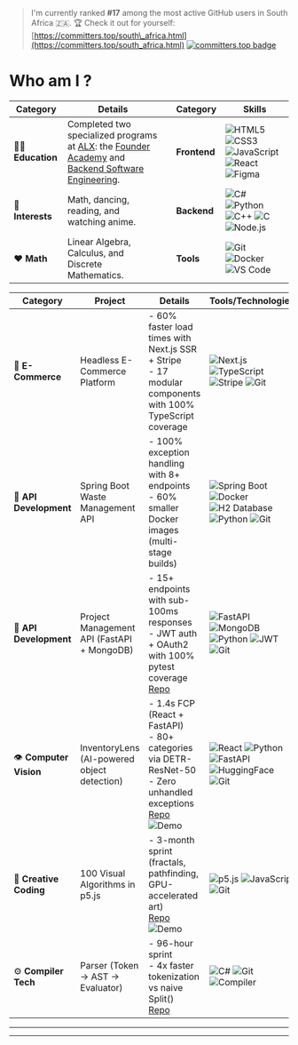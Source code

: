 
> I'm currently ranked **#17** among the most active GitHub users in South Africa 🇿🇦.
> 🏆 Check it out for yourself: [https://committers.top/south\_africa.html](https://committers.top/south_africa.html)
[![committers.top badge](https://user-badge.committers.top/south_africa/KamoEllen.svg)](https://user-badge.committers.top/south_africa/KamoEllen)


# Who am I ?
| **Category**       | **Details**                                                                 |     | **Category**       | **Skills**                                                                 |
|--------------------|-----------------------------------------------------------------------------|-----|--------------------|-----------------------------------------------------------------------------|
| 👩🏿 **Education**  | Completed two specialized programs at [ALX](https://www.alxafrica.com/): the [Founder Academy](Founder%20Academy.png) and [Backend Software Engineering](Short%20Specializations.png).                            |     | **Frontend**       | ![HTML5](https://img.shields.io/badge/HTML5-E34F26?style=flat&logo=html5&logoColor=white) ![CSS3](https://img.shields.io/badge/CSS3-1572B6?style=flat&logo=css3&logoColor=white) ![JavaScript](https://img.shields.io/badge/JavaScript-F7DF1E?style=flat&logo=javascript&logoColor=black) ![React](https://img.shields.io/badge/React-61DAFB?style=flat&logo=react&logoColor=black) ![Figma](https://img.shields.io/badge/Figma-F24E1E?style=flat&logo=figma&logoColor=white) |
| 🌱 **Interests**   | Math, dancing, reading, and watching anime.                                |     | **Backend**        | ![C#](https://img.shields.io/badge/C%23-239120?style=flat&logo=c-sharp&logoColor=white)  ![Python](https://img.shields.io/badge/Python-3776AB?style=flat&logo=python&logoColor=white) ![C++](https://img.shields.io/badge/C%2B%2B-00599C?style=flat&logo=c%2B%2B&logoColor=white) ![C](https://img.shields.io/badge/C-A8B9CC?style=flat&logo=c&logoColor=black) ![Node.js](https://img.shields.io/badge/Node.js-339933?style=flat&logo=nodedotjs&logoColor=white) |
| ❤️ **Math**        | Linear Algebra, Calculus, and Discrete Mathematics.                        |     | **Tools**          | ![Git](https://img.shields.io/badge/Git-F05032?style=flat&logo=git&logoColor=white) ![Docker](https://img.shields.io/badge/Docker-2496ED?style=flat&logo=docker&logoColor=white) ![VS Code](https://img.shields.io/badge/VS%20Code-007ACC?style=flat&logo=visual-studio-code&logoColor=white) |


<!--
# Some of my projects

| **Category**            | **Project**                                                                 | **Details**                                                                 | **Tools/Technologies**                                                                 |
|-------------------------|-----------------------------------------------------------------------------|-----------------------------------------------------------------------------|---------------------------------------------------------------------------------------|
| 🛒 **E-Commerce**       | Headless E-Commerce Platform                                               | - 60% faster load times with Next.js SSR + Stripe<br>- 17 modular components with 100% TypeScript coverage | ![Next.js](https://img.shields.io/badge/Next.js-000000?style=flat&logo=nextdotjs&logoColor=white) ![TypeScript](https://img.shields.io/badge/TypeScript-3178C6?style=flat&logo=typescript&logoColor=white) ![Stripe](https://img.shields.io/badge/Stripe-008CDD?style=flat&logo=stripe&logoColor=white) ![Git](https://img.shields.io/badge/Git-F05032?style=for-the-badge&logo=git&logoColor=white)
|
| 🚀 **API Development**  | Spring Boot Waste Management API                                            | - 100% exception handling with 8+ endpoints<br>- 60% smaller Docker images (multi-stage builds) | ![Spring Boot](https://img.shields.io/badge/Spring_Boot-6DB33F?style=flat&logo=springboot&logoColor=white) ![Docker](https://img.shields.io/badge/Docker-2496ED?style=flat&logo=docker&logoColor=white) ![H2 Database](https://img.shields.io/badge/H2_Database-5C9BB7?style=for-the-badge&logo=h2&logoColor=white) ![Git](https://img.shields.io/badge/Git-F05032?style=for-the-badge&logo=git&logoColor=white)
 ![Python](https://img.shields.io/badge/Python-3776AB?style=for-the-badge&logo=python&logoColor=white)|
| 🚀 **API Development**  | Project Management API (FastAPI + MongoDB)                                  | - 15+ endpoints with sub-100ms responses<br>- JWT auth + OAuth2 with 100% pytest coverage<br>[Repo](https://github.com/KamoEllen/project-management-api-v2) | ![FastAPI](https://img.shields.io/badge/FastAPI-009688?style=flat&logo=fastapi&logoColor=white) ![MongoDB](https://img.shields.io/badge/MongoDB-47A248?style=flat&logo=mongodb&logoColor=white) ![Python](https://img.shields.io/badge/Python-3776AB?style=for-the-badge&logo=python&logoColor=white) ![Git](https://img.shields.io/badge/Git-F05032?style=for-the-badge&logo=git&logoColor=white)
 ![JWT](https://img.shields.io/badge/JWT-000000?style=flat&logo=jsonwebtokens&logoColor=white) |
| 👁️ **Computer Vision** | InventoryLens (AI-powered object detection)                                 | - 1.4s FCP (React + FastAPI)<br>- 80+ categories via DETR-ResNet-50<br>- Zero unhandled exceptions<br>[Repo](https://github.com/KamoEllen/InventoryLens-Demo) ![Demo](https://github.com/KamoEllen/KamoEllen/raw/main/inventory.gif) | ![React](https://img.shields.io/badge/React-61DAFB?style=flat&logo=react&logoColor=black)  ![Python](https://img.shields.io/badge/Python-3776AB?style=for-the-badge&logo=python&logoColor=white) ![FastAPI](https://img.shields.io/badge/FastAPI-009688?style=flat&logo=fastapi&logoColor=white)  ![Git](https://img.shields.io/badge/Git-F05032?style=for-the-badge&logo=git&logoColor=white)
 ![HuggingFace](https://img.shields.io/badge/HuggingFace-FFD21E?style=flat&logo=huggingface&logoColor=black) |
| 🎨 **Creative Coding**  | 100 Visual Algorithms in p5.js                                              | - 3-month sprint (fractals, pathfinding, GPU-accelerated art)<br>[Repo](https://github.com/KamoEllen/P5Js-Challenge) ![Demo](https://github.com/KamoEllen/KamoEllen/raw/main/cube%20wave.gif) | ![p5.js](https://img.shields.io/badge/p5.js-ED225D?style=flat&logo=p5dotjs&logoColor=white) ![JavaScript](https://img.shields.io/badge/JavaScript-F7DF1E?style=flat&logo=javascript&logoColor=black) ![Git](https://img.shields.io/badge/Git-F05032?style=for-the-badge&logo=git&logoColor=white)
|
| ⚙️ **Compiler Tech**   | Parser (Token → AST → Evaluator)                                            | - 96-hour sprint<br>- 4x faster tokenization vs naive Split()<br>[Repo](https://github.com/KamoEllen/Parser-AST-Calculator) | ![C#](https://img.shields.io/badge/C%23-239120?style=for-the-badge&logo=c-sharp&logoColor=white) ![Git](https://img.shields.io/badge/Git-F05032?style=for-the-badge&logo=git&logoColor=white)
 ![Compiler](https://img.shields.io/badge/Compiler-FF6600?style=flat&logo=compiler&logoColor=white) |
-->

| **Category**            | **Project**                                                                 | **Details**                                                                 | **Tools/Technologies**                                                                 |
|-------------------------|-----------------------------------------------------------------------------|-----------------------------------------------------------------------------|---------------------------------------------------------------------------------------|
| 🛒 **E-Commerce**       | Headless E-Commerce Platform                                               | - 60% faster load times with Next.js SSR + Stripe<br>- 17 modular components with 100% TypeScript coverage | ![Next.js](https://img.shields.io/badge/Next.js-000000?style=flat&logo=nextdotjs&logoColor=white) ![TypeScript](https://img.shields.io/badge/TypeScript-3178C6?style=flat&logo=typescript&logoColor=white) ![Stripe](https://img.shields.io/badge/Stripe-008CDD?style=flat&logo=stripe&logoColor=white) ![Git](https://img.shields.io/badge/Git-F05032?style=flat&logo=git&logoColor=white) |
| 🚀 **API Development**  | Spring Boot Waste Management API                                            | - 100% exception handling with 8+ endpoints<br>- 60% smaller Docker images (multi-stage builds) | ![Spring Boot](https://img.shields.io/badge/Spring_Boot-6DB33F?style=flat&logo=springboot&logoColor=white) ![Docker](https://img.shields.io/badge/Docker-2496ED?style=flat&logo=docker&logoColor=white) ![H2 Database](https://img.shields.io/badge/H2_Database-5C9BB7?style=flat&logo=h2&logoColor=white) ![Python](https://img.shields.io/badge/Python-3776AB?style=flat&logo=python&logoColor=white) ![Git](https://img.shields.io/badge/Git-F05032?style=flat&logo=git&logoColor=white) |
| 🚀 **API Development**  | Project Management API (FastAPI + MongoDB)                                  | - 15+ endpoints with sub-100ms responses<br>- JWT auth + OAuth2 with 100% pytest coverage<br>[Repo](https://github.com/KamoEllen/project-management-api-v2) | ![FastAPI](https://img.shields.io/badge/FastAPI-009688?style=flat&logo=fastapi&logoColor=white) ![MongoDB](https://img.shields.io/badge/MongoDB-47A248?style=flat&logo=mongodb&logoColor=white) ![Python](https://img.shields.io/badge/Python-3776AB?style=flat&logo=python&logoColor=white) ![JWT](https://img.shields.io/badge/JWT-000000?style=flat&logo=jsonwebtokens&logoColor=white) ![Git](https://img.shields.io/badge/Git-F05032?style=flat&logo=git&logoColor=white) |
| 👁️ **Computer Vision** | InventoryLens (AI-powered object detection)                                 | - 1.4s FCP (React + FastAPI)<br>- 80+ categories via DETR-ResNet-50<br>- Zero unhandled exceptions<br>[Repo](https://github.com/KamoEllen/InventoryLens-Demo) ![Demo](https://github.com/KamoEllen/KamoEllen/raw/main/inventory.gif) | ![React](https://img.shields.io/badge/React-61DAFB?style=flat&logo=react&logoColor=black) ![Python](https://img.shields.io/badge/Python-3776AB?style=flat&logo=python&logoColor=white) ![FastAPI](https://img.shields.io/badge/FastAPI-009688?style=flat&logo=fastapi&logoColor=white) ![HuggingFace](https://img.shields.io/badge/HuggingFace-FFD21E?style=flat&logo=huggingface&logoColor=black) ![Git](https://img.shields.io/badge/Git-F05032?style=flat&logo=git&logoColor=white) |
| 🎨 **Creative Coding**  | 100 Visual Algorithms in p5.js                                              | - 3-month sprint (fractals, pathfinding, GPU-accelerated art)<br>[Repo](https://github.com/KamoEllen/P5Js-Challenge) ![Demo](https://github.com/KamoEllen/KamoEllen/raw/main/cube%20wave.gif) | ![p5.js](https://img.shields.io/badge/p5.js-ED225D?style=flat&logo=p5dotjs&logoColor=white) ![JavaScript](https://img.shields.io/badge/JavaScript-F7DF1E?style=flat&logo=javascript&logoColor=black) ![Git](https://img.shields.io/badge/Git-F05032?style=flat&logo=git&logoColor=white) |
| ⚙️ **Compiler Tech**   | Parser (Token → AST → Evaluator)                                            | - 96-hour sprint<br>- 4x faster tokenization vs naive Split()<br>[Repo](https://github.com/KamoEllen/Parser-AST-Calculator) | ![C#](https://img.shields.io/badge/C%23-239120?style=flat&logo=c-sharp&logoColor=white) ![Git](https://img.shields.io/badge/Git-F05032?style=flat&logo=git&logoColor=white) ![Compiler](https://img.shields.io/badge/Compiler-FF6600?style=flat&logo=compiler&logoColor=white) |

<!--
### **Projects**  

| **E-Commerce** | **Waste API** | **Project Manager** | **InventoryLens** |
|----------------|---------------|---------------------|-------------------|
| • 60% faster<br>• 17 components<br>[Repo](#) | • 100% exceptions<br>• 60% smaller images<br>[SpringBoot-EcoManagement](https://github.com/KamoEllen/SpringBoot-EcoManagement) | • 15+ endpoints<br>• JWT/OAuth2<br>[project-management-api-v2](https://github.com/KamoEllen/project-management-api-v2) | • 1.4s detection<br>• 80+ categories<br>[InventoryLens-Demo](https://github.com/KamoEllen/InventoryLens-Demo) |

| **Parser Engine** | **p5.js Algorithms** | **Mr D Redesign** | |
|-------------------|-----------------------|-------------------|-|
| • 96-hour build<br>• 4x faster<br>[Parser-AST-Calculator](https://github.com/KamoEllen/Parser-AST-Calculator) | • 3-month coding<br>• Fractals<br>[P5Js-Challenge](https://github.com/KamoEllen/P5Js-Challenge) | • 9-hour sprint<br>• Brand redesign | |

-->

<!--
1. **Scaled Headless E-Commerce**  
   - 60% faster load times  
   - 17 modular components  
   <!--- [GitHub Repo](#)  
   ![E-Commerce Demo](https://github.com/KamoEllen/KamoEllen/raw/main/ecom-demo.gif)  -->
<!--
2. **Spring Boot Waste API**  
   - 100% exception handling  
   - 60% smaller Docker images  
   - [SpringBoot-EcoManagement](https://github.com/KamoEllen/SpringBoot-EcoManagement)  
 <!--  ![API Demo](https://github.com/KamoEllen/KamoEllen/raw/main/api-demo.gif)  -->
<!--
3. **FastAPI Project Manager**  
   - 15+ endpoints (<100ms)  
   - JWT/OAuth2 auth  
   - [project-management-api-v2](https://github.com/KamoEllen/project-management-api-v2)  
   <!--![PM Demo](https://github.com/KamoEllen/KamoEllen/raw/main/pm-demo.gif)  -->
<!--
4. **InventoryLens AI**  
   - 1.4s FCP detection  
   - 80+ categories  
   - HuggingFace integration  
   - [InventoryLens-Demo](https://github.com/KamoEllen/InventoryLens-Demo)  
   <!--![AI Object Detection Demo](https://github.com/KamoEllen/KamoEllen/raw/main/demo.gif)  -->
<!--
5. **Parser Engine**  
   - 96-hour compiler build  
   - 4x faster tokenization  
   - [Parser-AST-Calculator](https://github.com/KamoEllen/Parser-AST-Calculator)  
  <!-- ![Parser Demo](https://github.com/KamoEllen/KamoEllen/raw/main/parser-demo.gif) --> 
<!--
1. **100 p5.js Algorithms**  
   - 3-month visual coding  
   - Fractals/Pathfinding  
   - [P5Js-Challenge](https://github.com/KamoEllen/P5Js-Challenge)  
  <!-- ![Cube Wave](https://github.com/KamoEllen/KamoEllen/raw/main/cube%20wave.gif)-->  
<!--
2. **Mr D App Redesign**  
   - 9-hour focused design sprint (5PM-2AM)  
   - Complete brand redesign: wireframes → hi-fi prototype  
   - User research & UX exploration  
   <!--![Mr D Redesign](https://github.com/KamoEllen/KamoEllen/raw/main/demo%20(1).gif)  -->

---

<!--### **Why Work With Me?**  
#### **⚡ Performance Wins**  
- **96 PageSpeed score** for a SaaS landing page (Next.js + Tailwind).  
- **1.4s First Contentful Paint** for an AI inventory tool (React + FastAPI).  
- **60% smaller Docker images** for Spring Boot eco API (multi-stage builds).  

#### **🏆 Competitive Edge**  
- **Top 17 GitHub Contributor in South Africa (2025)** – Ranked by public commits.  
- **120+ CSES Algorithm Problems** – Because brute-forcing life is inefficient.  

-->




<!--
# What kind of projects I do I build ?
#💻 Backend & Systems Development
| Description | Demo |
|-------------|------|
| **1. Scaled Headless E-Commerce**<br>- 60% faster load times<br>- 17 modular components<br>[GitHub Repo](#) | [![E-Commerce Demo](https://github.com/KamoEllen/KamoEllen/raw/main/ecom-demo.gif)] |
| **2. Spring Boot Waste API**<br>- 100% exception handling<br>- 60% smaller Docker images<br>[SpringBoot-EcoManagement](https://github.com/KamoEllen/SpringBoot-EcoManagement) | [![API Demo](https://github.com/KamoEllen/KamoEllen/raw/main/api-demo.gif)] |
| **3. FastAPI Project Manager**<br>- 15+ endpoints (<100ms)<br>- JWT/OAuth2 auth<br>[project-management-api-v2](https://github.com/KamoEllen/project-management-api-v2) | [![PM Demo](https://github.com/KamoEllen/KamoEllen/raw/main/pm-demo.gif)] |
| **4. InventoryLens AI**<br>- 1.4s FCP detection<br>- 80+ categories<br>- HuggingFace integration<br>[InventoryLens-Demo](https://github.com/KamoEllen/InventoryLens-Demo) | [![AI Object Detection Demo](https://github.com/KamoEllen/KamoEllen/raw/main/demo.gif)] |
| **5. Parser Engine**<br>- 96-hour compiler build<br>- 4x faster tokenization<br>[Parser-AST-Calculator](https://github.com/KamoEllen/Parser-AST-Calculator) | [![Parser Demo](https://github.com/KamoEllen/KamoEllen/raw/main/parser-demo.gif)] |


# 🎨 Creative Coding
| Description | Demo |
|-------------|------|
| **1. 100 p5.js Algorithms**<br>- 3-month visual coding<br>- Fractals/Pathfinding<br>[P5Js-Challenge](https://github.com/KamoEllen/P5Js-Challenge) | [![Cube Wave](https://github.com/KamoEllen/KamoEllen/raw/main/cube%20wave.gif)] |
| **2. Mr D App Redesign**<br>- 9-hour focused design sprint (5PM-2AM)<br>- Complete brand redesign: wireframes → hi-fi prototype<br>- User research & UX exploration | [![Mr D Redesign](https://github.com/KamoEllen/KamoEllen/raw/main/demo%20(1).gif)] |
---


| Project | Demo |
|---------|------|
|#### **💻 Backend Breakthroughs**  
1. **Scaled a Headless E-Commerce Platform**  
   - **60% faster load times** with Next.js SSR + Stripe integration.  
   - **17 modular components** with 100% TypeScript coverage.  
   
|2. **Spring Boot Waste Management API**  
   - **100% exception handling** with 8+ endpoints.  
   - **60% smaller Docker images** (multi-stage builds).  
   | [![Cube Wave Simulation](https://github.com/KamoEllen/KamoEllen/raw/main/cube%20wave.gif)]|

|3. **Project Management API (FastAPI + MongoDB)**  
   - **15+ endpoints** with sub-100ms responses.  
   - **JWT auth + OAuth2** with 100% pytest coverage.  
   - **Repo:** [ProjectMgmt-API](https://github.com/KamoEllen/project-management-api-v2)
    | [![Cube Wave Simulation](https://github.com/KamoEllen/KamoEllen/raw/main/cube%20wave.gif)]|
     
|4. **InventoryLens**  
   - **1.4s FCP** for AI-powered object detection (React + FastAPI) 
   - **80+ categories** detected via Facebook’s DETR-ResNet-50
   - **Zero unhandled exceptions** with HuggingFace API timeout logic
   - **Repo:** [InventoryLens](https://github.com/KamoEllen/InventoryLens-Demo)
    | [![inventory demo](https://github.com/KamoEllen/KamoEllen/raw/main/inventory.gif)]|
---

|#### **🎨 Creative Coding & Tooling**  
1. **100 Visual Algorithms in p5.js**  
   - **3-month sprint** to build interactive simulations (fractals, pathfinding, GPU-accelerated art).
   - **Repo:** [p5.js-Algorithms](https://github.com/KamoEllen/P5Js-Challenge)
  | [![Cube Wave Simulation](https://github.com/KamoEllen/KamoEllen/raw/main/cube%20wave.gif)]|

|2. **Parser**  
   - **96-hour sprint**
   - Built a compiler-style **tokenizer → AST → evaluator** from scratch
   - **4x faster** tokenization vs. naive Split()
   - **Repo:** [DataParser](https://github.com/KamoEllen/Parser-AST-Calculator)
     | [![Cube Wave Simulation](https://github.com/KamoEllen/KamoEllen/raw/main/cube%20wave.gif)]|


# Why Work With Me?

#### **⚡ Performance Wins**  
- **96 PageSpeed score** for a SaaS landing page (Next.js + Tailwind).  
- **1.4s First Contentful Paint** for an AI inventory tool (React + FastAPI).
- **60% smaller Docker images** fo spring boot eco api (multi-stage builds)

---

#### **🏆 Competitive Edge**  
- **Top 17 GitHub Contributor in South Africa (2025)** – Ranked by public commits.  
- **120+ CSES Algorithm Problems** – Because brute-forcing life is inefficient.  

-->
---
